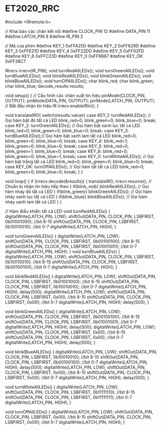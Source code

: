 # ET2020_RRC
#include <IRremote.h>


// Khai báo các chân kết nối
#define CLOCK_PIN 12
#define DATA_PIN 11
#define LATCH_PIN 8
#define IR_PIN 2


// Mã của phím
#define KEY_1 0xFFA25D
#define KEY_2 0xFF629D
#define KEY_3 0xFFE21D
#define KEY_4 0xFF22DD
#define KEY_5 0xFF02FD
#define KEY_6 0xFFC23D
#define KEY_0 0xFF9867
#define KEY_OK 0xFF38C7


IRrecv irrecv(IR_PIN);
void turnRedAllLEDs();
void turnGreenAllLEDs();
void turnBlueAllLEDs();
void blinkRedAllLEDs();
void blinkGreenAllLEDs();
void blinkBlueAllLEDs();
void turnOffAllLEDs();
char blink_red;
char blink_green;
char blink_blue;
decode_results results;


void setup() {
  // Cấu hình các chân xuất tín hiệu
  pinMode(CLOCK_PIN, OUTPUT);
  pinMode(DATA_PIN, OUTPUT);
  pinMode(LATCH_PIN, OUTPUT);
  // Bắt đầu nhận tín hiệu IR
  irrecv.enableIRIn();
}


void translateIR(){
  switch(results.value){
    case KEY_1:
     turnRedAllLEDs(); // Gọi hàm bật đỏ tất cả LED
     blink_red=0;
     blink_green=0;
     blink_blue=0;
     break;
    case KEY_2:
     turnGreenAllLEDs(); // Gọi hàm bật xanh lục tất cả LED
     blink_red=0;
     blink_green=0;
     blink_blue=0;
     break;
    case KEY_3:
     turnBlueAllLEDs();// Gọi hàm bật xanh lam tất cả LED
     blink_red=0;
     blink_green=0;
     blink_blue=0;
     break;
    case KEY_4:
     blink_red=1;
     blink_green=0;
     blink_blue=0;
     break;
    case KEY_5:
     blink_red=0;
     blink_green=1;
     blink_blue=0;
     break;
    case KEY_6:
     blink_red=0;
     blink_green=0;
     blink_blue=1;
     break;
    case KEY_0:
     turnWhiteAllLEDs(); // Gọi hàm bật trắng tất cả LED
     blink_red=0;
     blink_green=0;
     blink_blue=0;
     break;
    case KEY_OK:
     turnOffAllLEDs(); // Gọi hàm tắt tất cả LED
     blink_red=0;
     blink_green=0;
     blink_blue=0;
     break;
  }
}
 
void loop() {
  if (irrecv.decode(&results)) {
    translateIR();
    irrecv.resume(); // Chuẩn bị nhận tín hiệu tiếp theo
  }
 if(blink_red){
   blinkRedAllLEDs(); // Gọi hàm nháy đỏ tất cả LED
 }
 if(blink_green){
   blinkGreenAllLEDs(); // Gọi hàm nháy xanh lục tất cả LED
 }
 if(blink_blue){
   blinkBlueAllLEDs(); // Gọi hàm nháy xanh lam tất cả LED
 }
}


// Hàm điều khiển tất cả LED
void turnRedAllLEDs() {
  digitalWrite(LATCH_PIN, LOW);
   shiftOut(DATA_PIN, CLOCK_PIN, LSBFIRST, 0b01001000); //bit 8-15
   shiftOut(DATA_PIN, CLOCK_PIN, LSBFIRST, 0b10010010); //bit 0-7
  digitalWrite(LATCH_PIN, HIGH);
}


void turnGreenAllLEDs() {
  digitalWrite(LATCH_PIN, LOW);
   shiftOut(DATA_PIN, CLOCK_PIN, LSBFIRST, 0b00100100); //bit 8-15
   shiftOut(DATA_PIN, CLOCK_PIN, LSBFIRST, 0b01001001); //bit 0-7
  digitalWrite(LATCH_PIN, HIGH);
}
void turnBlueAllLEDs() {
  digitalWrite(LATCH_PIN, LOW);
   shiftOut(DATA_PIN, CLOCK_PIN, LSBFIRST, 0b10010010); //bit 8-15
   shiftOut(DATA_PIN, CLOCK_PIN, LSBFIRST, 0b00100100); //bit 0-7
  digitalWrite(LATCH_PIN, HIGH);
}


void blinkRedAllLEDs() {
  digitalWrite(LATCH_PIN, LOW);
   shiftOut(DATA_PIN, CLOCK_PIN, LSBFIRST, 0b01001000); //bit 8-15
   shiftOut(DATA_PIN, CLOCK_PIN, LSBFIRST, 0b10010010); //bit 0-7
  digitalWrite(LATCH_PIN, HIGH);
  delay(500);
  digitalWrite(LATCH_PIN, LOW);
   shiftOut(DATA_PIN, CLOCK_PIN, LSBFIRST, 0x00); //bit 8-15
   shiftOut(DATA_PIN, CLOCK_PIN, LSBFIRST, 0x00); //bit 0-7
  digitalWrite(LATCH_PIN, HIGH);
  delay(500);
}


void blinkGreenAllLEDs() {
  digitalWrite(LATCH_PIN, LOW);
   shiftOut(DATA_PIN, CLOCK_PIN, LSBFIRST, 0b00100100); //bit 8-15
   shiftOut(DATA_PIN, CLOCK_PIN, LSBFIRST, 0b01001001); //bit 0-7
  digitalWrite(LATCH_PIN, HIGH);
  delay(500);
  digitalWrite(LATCH_PIN, LOW);
   shiftOut(DATA_PIN, CLOCK_PIN, LSBFIRST, 0x00); //bit 8-15
   shiftOut(DATA_PIN, CLOCK_PIN, LSBFIRST, 0x00); //bit 0-7
  digitalWrite(LATCH_PIN, HIGH);
  delay(500);
}


void blinkBlueAllLEDs() {
  digitalWrite(LATCH_PIN, LOW);
   shiftOut(DATA_PIN, CLOCK_PIN, LSBFIRST, 0b10010010); //bit 8-15
   shiftOut(DATA_PIN, CLOCK_PIN, LSBFIRST, 0b00100100); //bit 0-7
  digitalWrite(LATCH_PIN, HIGH);
  delay(500);
  digitalWrite(LATCH_PIN, LOW);
   shiftOut(DATA_PIN, CLOCK_PIN, LSBFIRST, 0x00); //bit 8-15
   shiftOut(DATA_PIN, CLOCK_PIN, LSBFIRST, 0x00); //bit 0-7
  digitalWrite(LATCH_PIN, HIGH);
  delay(500);
}


void turnWhiteAllLEDs() {
  digitalWrite(LATCH_PIN, LOW);
   shiftOut(DATA_PIN, CLOCK_PIN, LSBFIRST, 0b11111110); //bit 8-15
   shiftOut(DATA_PIN, CLOCK_PIN, LSBFIRST, 0b11111111); //bit 0-7
  digitalWrite(LATCH_PIN, HIGH);
}


void turnOffAllLEDs() {
  digitalWrite(LATCH_PIN, LOW);
   shiftOut(DATA_PIN, CLOCK_PIN, LSBFIRST, 0x00); //bit 8-15
   shiftOut(DATA_PIN, CLOCK_PIN, LSBFIRST, 0x00); //bit 0-7
  digitalWrite(LATCH_PIN, HIGH);
}
